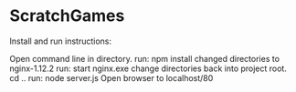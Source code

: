 # ScratchGames

Install and run instructions:

Open command line in directory.
run: npm install 
changed directories to nginx-1.12.2
run: start nginx.exe
change directories back into project root. cd ..
run: node server.js
Open browser to localhost/80

